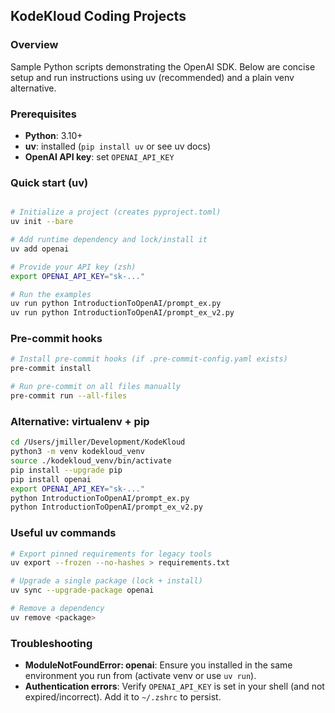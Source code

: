 ## KodeKloud Coding Projects

### Overview
Sample Python scripts demonstrating the OpenAI SDK. Below are concise setup and run instructions using uv (recommended) and a plain venv alternative.

### Prerequisites
- **Python**: 3.10+
- **uv**: installed (`pip install uv` or see uv docs)
- **OpenAI API key**: set `OPENAI_API_KEY`

### Quick start (uv)
```bash

# Initialize a project (creates pyproject.toml)
uv init --bare

# Add runtime dependency and lock/install it
uv add openai

# Provide your API key (zsh)
export OPENAI_API_KEY="sk-..."

# Run the examples
uv run python IntroductionToOpenAI/prompt_ex.py
uv run python IntroductionToOpenAI/prompt_ex_v2.py
```

### Pre-commit hooks
```bash
# Install pre-commit hooks (if .pre-commit-config.yaml exists)
pre-commit install

# Run pre-commit on all files manually
pre-commit run --all-files
```

### Alternative: virtualenv + pip
```bash
cd /Users/jmiller/Development/KodeKloud
python3 -m venv kodekloud_venv
source ./kodekloud_venv/bin/activate
pip install --upgrade pip
pip install openai
export OPENAI_API_KEY="sk-..."
python IntroductionToOpenAI/prompt_ex.py
python IntroductionToOpenAI/prompt_ex_v2.py
```

### Useful uv commands
```bash
# Export pinned requirements for legacy tools
uv export --frozen --no-hashes > requirements.txt

# Upgrade a single package (lock + install)
uv sync --upgrade-package openai

# Remove a dependency
uv remove <package>
```

### Troubleshooting
- **ModuleNotFoundError: openai**: Ensure you installed in the same environment you run from (activate venv or use `uv run`).
- **Authentication errors**: Verify `OPENAI_API_KEY` is set in your shell (and not expired/incorrect). Add it to `~/.zshrc` to persist.
